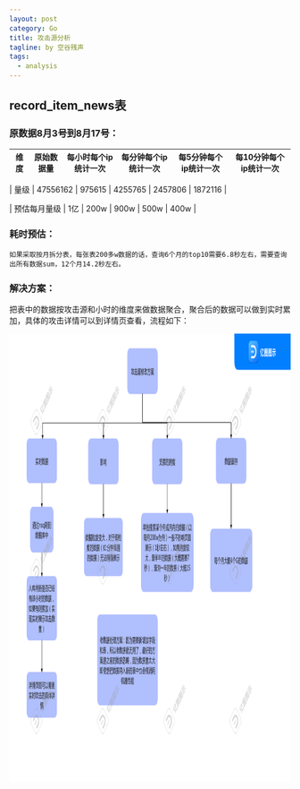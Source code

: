 ```yaml
---
layout: post
category: Go
title: 攻击源分析
tagline: by 空谷残声
tags: 
  - analysis
---
```


## record_item_news表
### 原数据8月3号到8月17号：
| 维度 | 原始数据量 | 每小时每个ip统计一次 | 每分钟每个ip统计一次 | 每5分钟每个ip统计一次 | 每10分钟每个ip统计一次 |
| ---- | ---- | ---- | ---- | ---- | ---- |

| 量级 | 47556162 | 975615 | 4255765 | 2457806 | 1872116 |

| 预估每月量级 | 1亿 | 200w | 900w | 500w | 400w |

### 耗时预估：
    如果采取按月拆分表，每张表200多w数据的话，查询6个月的top10需要6.8秒左右，需要查询出所有数据sum，12个月14.2秒左右。

### 解决方案：
把表中的数据按攻击源和小时的维度来做数据聚合，聚合后的数据可以做到实时累加，具体的攻击详情可以到详情页查看，流程如下：

<img src="/assets/images/attacker.png" width="800" height="800" />  











